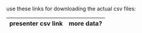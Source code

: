 use these links for downloading the actual csv files:

| presenter csv link | more data?  | 
| ------------- | ------------- |
